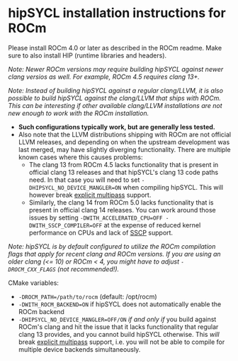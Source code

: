 # hipSYCL installation instructions for ROCm

Please install ROCm 4.0 or later as described in the ROCm readme. Make sure to also install HIP (runtime libraries and headers).

*Note: Newer ROCm versions may require building hipSYCL against newer clang versios as well. For example, ROCm 4.5 requires clang 13+.*

*Note: Instead of building hipSYCL against a regular clang/LLVM, it is also possible to build hipSYCL against the clang/LLVM that ships with ROCm. This can be interesting if other available clang/LLVM installations are not new enough to work with the ROCm installation.* 
* **Such configurations typically work, but are generally less tested.**
* Also note that the LLVM distributions shipping with ROCm are not official LLVM releases, and depending on when the upstream development was last merged, may have slightly diverging functionality. There are multiple known cases where this causes problems: 
  * The clang 13 from ROCm 4.5 lacks functionality that is present in official clang 13 releases and that hipSYCL's clang 13 code paths need. In that case you will need to set `-DHIPSYCL_NO_DEVICE_MANGLER=ON` when compiling hipSYCL. This will however break [explicit multipass](compilation.md) support.
  * Similarly, the clang 14 from ROCm 5.0 lacks functionality that is present in official clang 14 releases. You can work around those issues by setting `-DWITH_ACCELERATED_CPU=OFF -DWITH_SSCP_COMPILER=OFF` at the expense of reduced kernel performance on CPUs and lack of [SSCP](compilation.md) support.

*Note: hipSYCL is by default configured to utilize the ROCm compilation flags that apply for recent clang and ROCm versions. If you are using an older clang (<= 10) or ROCm < 4, you might have to adjust `-DROCM_CXX_FLAGS` (not recommended!).*

CMake variables:
* `-DROCM_PATH=/path/to/rocm` (default: /opt/rocm)
* `-DWITH_ROCM_BACKEND=ON` if hipSYCL does not automatically enable the ROCm backend 
* `-DHIPSYCL_NO_DEVICE_MANGLER=OFF/ON` *if and only if* you build against ROCm's clang and hit the issue that it lacks functionality that regular clang 13 provides, and you cannot build hipSYCL otherwise. This *will* break [explicit multipass](compilation.md) support, i.e. you will not be able to compile for multiple device backends simultaneously.

